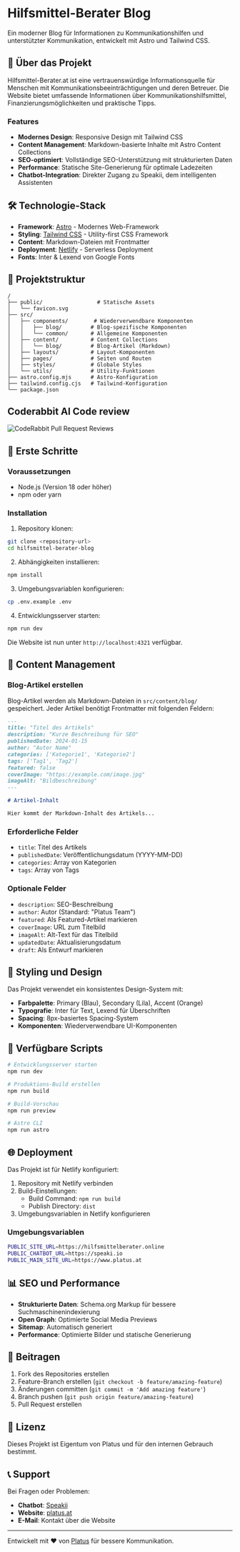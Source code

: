 # Hilfsmittel-Berater Blog

Ein moderner Blog für Informationen zu Kommunikationshilfen und unterstützter Kommunikation, entwickelt mit Astro und Tailwind CSS.

## 🚀 Über das Projekt

Hilfsmittel-Berater.at ist eine vertrauenswürdige Informationsquelle für Menschen mit Kommunikationsbeeinträchtigungen und deren Betreuer. Die Website bietet umfassende Informationen über Kommunikationshilfsmittel, Finanzierungsmöglichkeiten und praktische Tipps.

### Features

- **Modernes Design**: Responsive Design mit Tailwind CSS
- **Content Management**: Markdown-basierte Inhalte mit Astro Content Collections
- **SEO-optimiert**: Vollständige SEO-Unterstützung mit strukturierten Daten
- **Performance**: Statische Site-Generierung für optimale Ladezeiten
- **Chatbot-Integration**: Direkter Zugang zu Speakii, dem intelligenten Assistenten

## 🛠 Technologie-Stack

- **Framework**: [Astro](https://astro.build/) - Modernes Web-Framework
- **Styling**: [Tailwind CSS](https://tailwindcss.com/) - Utility-first CSS Framework
- **Content**: Markdown-Dateien mit Frontmatter
- **Deployment**: [Netlify](https://netlify.com/) - Serverless Deployment
- **Fonts**: Inter & Lexend von Google Fonts

## 📁 Projektstruktur

```
/
├── public/                 # Statische Assets
│   └── favicon.svg
├── src/
│   ├── components/        # Wiederverwendbare Komponenten
│   │   ├── blog/         # Blog-spezifische Komponenten
│   │   └── common/       # Allgemeine Komponenten
│   ├── content/          # Content Collections
│   │   └── blog/         # Blog-Artikel (Markdown)
│   ├── layouts/          # Layout-Komponenten
│   ├── pages/            # Seiten und Routen
│   ├── styles/           # Globale Styles
│   └── utils/            # Utility-Funktionen
├── astro.config.mjs      # Astro-Konfiguration
├── tailwind.config.cjs   # Tailwind-Konfiguration
└── package.json
```

## Coderabbit AI Code review
![CodeRabbit Pull Request Reviews](https://img.shields.io/coderabbit/prs/github/Tomeksy/platus-astro-blog?utm_source=oss&utm_medium=github&utm_campaign=Tomeksy%2Fplatus-astro-blog&labelColor=171717&color=FF570A&link=https%3A%2F%2Fcoderabbit.ai&label=CodeRabbit+Reviews)


## 🚀 Erste Schritte

### Voraussetzungen

- Node.js (Version 18 oder höher)
- npm oder yarn

### Installation

1. Repository klonen:
```bash
git clone <repository-url>
cd hilfsmittel-berater-blog
```

2. Abhängigkeiten installieren:
```bash
npm install
```

3. Umgebungsvariablen konfigurieren:
```bash
cp .env.example .env
```

4. Entwicklungsserver starten:
```bash
npm run dev
```

Die Website ist nun unter `http://localhost:4321` verfügbar.

## 📝 Content Management

### Blog-Artikel erstellen

Blog-Artikel werden als Markdown-Dateien in `src/content/blog/` gespeichert. Jeder Artikel benötigt Frontmatter mit folgenden Feldern:

```markdown
---
title: "Titel des Artikels"
description: "Kurze Beschreibung für SEO"
publishedDate: 2024-01-15
author: "Autor Name"
categories: ['Kategorie1', 'Kategorie2']
tags: ['Tag1', 'Tag2']
featured: false
coverImage: "https://example.com/image.jpg"
imageAlt: "Bildbeschreibung"
---

# Artikel-Inhalt

Hier kommt der Markdown-Inhalt des Artikels...
```

### Erforderliche Felder

- `title`: Titel des Artikels
- `publishedDate`: Veröffentlichungsdatum (YYYY-MM-DD)
- `categories`: Array von Kategorien
- `tags`: Array von Tags

### Optionale Felder

- `description`: SEO-Beschreibung
- `author`: Autor (Standard: "Platus Team")
- `featured`: Als Featured-Artikel markieren
- `coverImage`: URL zum Titelbild
- `imageAlt`: Alt-Text für das Titelbild
- `updatedDate`: Aktualisierungsdatum
- `draft`: Als Entwurf markieren

## 🎨 Styling und Design

Das Projekt verwendet ein konsistentes Design-System mit:

- **Farbpalette**: Primary (Blau), Secondary (Lila), Accent (Orange)
- **Typografie**: Inter für Text, Lexend für Überschriften
- **Spacing**: 8px-basiertes Spacing-System
- **Komponenten**: Wiederverwendbare UI-Komponenten

## 🔧 Verfügbare Scripts

```bash
# Entwicklungsserver starten
npm run dev

# Produktions-Build erstellen
npm run build

# Build-Vorschau
npm run preview

# Astro CLI
npm run astro
```

## 🌐 Deployment

Das Projekt ist für Netlify konfiguriert:

1. Repository mit Netlify verbinden
2. Build-Einstellungen:
   - Build Command: `npm run build`
   - Publish Directory: `dist`
3. Umgebungsvariablen in Netlify konfigurieren

### Umgebungsvariablen

```bash
PUBLIC_SITE_URL=https://hilfsmittelberater.online
PUBLIC_CHATBOT_URL=https://speaki.io
PUBLIC_MAIN_SITE_URL=https://www.platus.at
```

## 📊 SEO und Performance

- **Strukturierte Daten**: Schema.org Markup für bessere Suchmaschinenindexierung
- **Open Graph**: Optimierte Social Media Previews
- **Sitemap**: Automatisch generiert
- **Performance**: Optimierte Bilder und statische Generierung

## 🤝 Beitragen

1. Fork des Repositories erstellen
2. Feature-Branch erstellen (`git checkout -b feature/amazing-feature`)
3. Änderungen committen (`git commit -m 'Add amazing feature'`)
4. Branch pushen (`git push origin feature/amazing-feature`)
5. Pull Request erstellen

## 📄 Lizenz

Dieses Projekt ist Eigentum von Platus und für den internen Gebrauch bestimmt.

## 📞 Support

Bei Fragen oder Problemen:

- **Chatbot**: [Speakii](https://chat.hilfsmittel-berater.at)
- **Website**: [platus.at](https://www.platus.at)
- **E-Mail**: Kontakt über die Website

---

Entwickelt mit ❤️ von [Platus](https://www.platus.at) für bessere Kommunikation.
